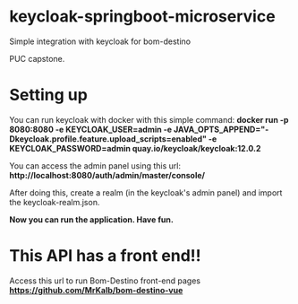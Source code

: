 # keycloak-springboot-microservice

Simple integration with keycloak for bom-destino 

PUC capstone. 

# Setting up 

You can run keycloak with docker with this simple command: 
**docker run -p 8080:8080 -e KEYCLOAK_USER=admin -e JAVA_OPTS_APPEND="-Dkeycloak.profile.feature.upload_scripts=enabled" -e KEYCLOAK_PASSWORD=admin quay.io/keycloak/keycloak:12.0.2**

You can access the admin panel using this url: **http://localhost:8080/auth/admin/master/console/**

After doing this, create a realm (in the keycloak's admin panel) and import the keycloak-realm.json. 

**Now you can run the application. Have fun.** 

# This API has a front end!! 
Access this url to run Bom-Destino front-end pages 
**https://github.com/MrKalb/bom-destino-vue**

